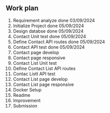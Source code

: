 ## Work plan

1. Requirement analyze done 03/09/2024
2. Initialize Project done 05/09/2024
3. Design databse done 05/09/2024
4. Contact Unit test done 05/09/2024
5. Define Contact API routes done 05/09/2024
6. Contact API test done 05/09/2024
7. Contact page develop
8. Contact page responsive
9. Contact List Unit test
10. Define Contact List API routes
11. Contac Listt API test
12. Contact List page develop
13. Contact List page responsive
14. Docker Setup
15. Readme
16. Improvement
17. Submission
